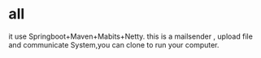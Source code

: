 # all
it use Springboot+Maven+Mabits+Netty.
this is a mailsender , upload file and communicate System,you can clone to run your computer. 
